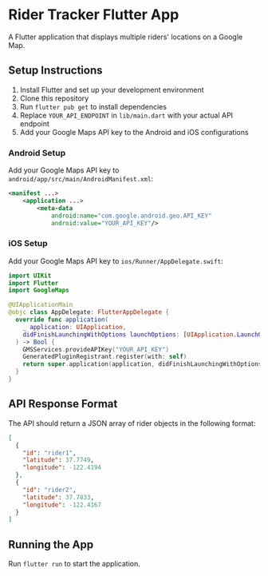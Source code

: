 # Rider Tracker Flutter App

A Flutter application that displays multiple riders' locations on a Google Map.

## Setup Instructions

1. Install Flutter and set up your development environment
2. Clone this repository
3. Run `flutter pub get` to install dependencies
4. Replace `YOUR_API_ENDPOINT` in `lib/main.dart` with your actual API endpoint
5. Add your Google Maps API key to the Android and iOS configurations

### Android Setup
Add your Google Maps API key to `android/app/src/main/AndroidManifest.xml`:
```xml
<manifest ...>
    <application ...>
        <meta-data
            android:name="com.google.android.geo.API_KEY"
            android:value="YOUR_API_KEY"/>
```

### iOS Setup
Add your Google Maps API key to `ios/Runner/AppDelegate.swift`:
```swift
import UIKit
import Flutter
import GoogleMaps

@UIApplicationMain
@objc class AppDelegate: FlutterAppDelegate {
  override func application(
    _ application: UIApplication,
    didFinishLaunchingWithOptions launchOptions: [UIApplication.LaunchOptionsKey: Any]?
  ) -> Bool {
    GMSServices.provideAPIKey("YOUR_API_KEY")
    GeneratedPluginRegistrant.register(with: self)
    return super.application(application, didFinishLaunchingWithOptions: launchOptions)
  }
}
```

## API Response Format
The API should return a JSON array of rider objects in the following format:
```json
[
  {
    "id": "rider1",
    "latitude": 37.7749,
    "longitude": -122.4194
  },
  {
    "id": "rider2",
    "latitude": 37.7833,
    "longitude": -122.4167
  }
]
```

## Running the App
Run `flutter run` to start the application.
